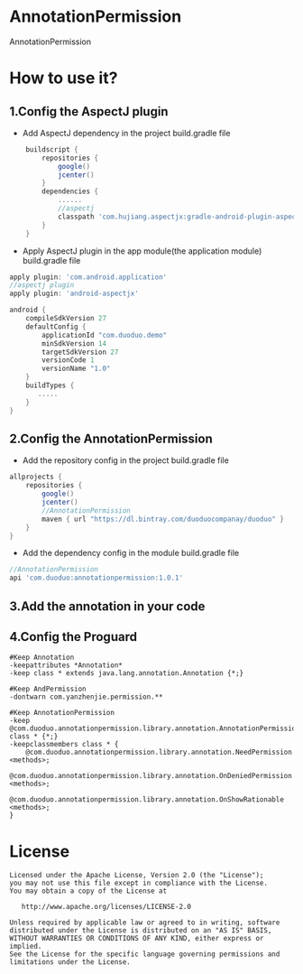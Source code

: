 # AnnotationPermission

AnnotationPermission

# How to use it?
1.Config the AspectJ plugin
-------
* Add AspectJ dependency in the project build.gradle file
```gradle
    buildscript {
        repositories {
            google()
            jcenter()
        }
        dependencies {
            ......
            //aspectj
            classpath 'com.hujiang.aspectjx:gradle-android-plugin-aspectjx:2.0.4'
        }
    }
```
* Apply AspectJ plugin in the app module(the application module) build.gradle file
```gradle
apply plugin: 'com.android.application'
//aspectj plugin
apply plugin: 'android-aspectjx'

android {
    compileSdkVersion 27
    defaultConfig {
        applicationId "com.duoduo.demo"
        minSdkVersion 14
        targetSdkVersion 27
        versionCode 1
        versionName "1.0"
    }
    buildTypes {
       .....
    }
}
```
2.Config the AnnotationPermission
-------
* Add the repository config in the project build.gradle file
```gradle
allprojects {
    repositories {
        google()
        jcenter()
        //AnnotationPermission
        maven { url "https://dl.bintray.com/duoduocompanay/duoduo" }
    }
}
```
* Add the dependency config in the module build.gradle file
```gradle
//AnnotationPermission
api 'com.duoduo:annotationpermission:1.0.1'
```
3.Add the annotation in your code
-------
4.Config the Proguard
-------
```progurad
#Keep Annotation
-keepattributes *Annotation*
-keep class * extends java.lang.annotation.Annotation {*;}

#Keep AndPermission
-dontwarn com.yanzhenjie.permission.**

#Keep AnnotationPermission
-keep @com.duoduo.annotationpermission.library.annotation.AnnotationPermission class * {*;}
-keepclassmembers class * {
    @com.duoduo.annotationpermission.library.annotation.NeedPermission <methods>;
    @com.duoduo.annotationpermission.library.annotation.OnDeniedPermission <methods>;
    @com.duoduo.annotationpermission.library.annotation.OnShowRationable <methods>;
}
```
# License

    Licensed under the Apache License, Version 2.0 (the "License");
    you may not use this file except in compliance with the License.
    You may obtain a copy of the License at

       http://www.apache.org/licenses/LICENSE-2.0

    Unless required by applicable law or agreed to in writing, software
    distributed under the License is distributed on an "AS IS" BASIS,
    WITHOUT WARRANTIES OR CONDITIONS OF ANY KIND, either express or implied.
    See the License for the specific language governing permissions and
    limitations under the License.
